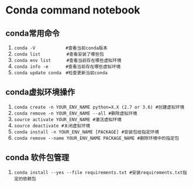 # Conda command notebook

## conda常用命令
1. `conda -V　　　　　　　#查看当前conda版本`
2. `conda list　　　　　　#查看安装了哪些包`
3. `conda env list　　　 #查看当前存在哪些虚拟环境`
4. `conda info -e　　　　#查看当前存在哪些虚拟环境`
5. `conda update conda　#检查更新当前conda`

## conda虚拟环境操作
1. `conda create -n YOUR_ENV_NAME python=X.X (2.7 or 3.6) #创建虚拟环境`
2. `conda remove -n YOUR_ENV_NAME --all #删除虚拟环境`
3. `source activate YOUR_ENV_NAME #激活虚拟环境`
4. `source deactivate #关闭虚拟环境`
5. `conda install -n YOUR_ENV_NAME [PACKAGE] #安装包给指定环境`
6. `conda remove --name YOUR_ENV_NAME PACKAGE_NAME #删除环境中的指定包`

## conda 软件包管理
1. `conda install --yes --file requirements.txt #安装requirements.txt指定的依赖包`

